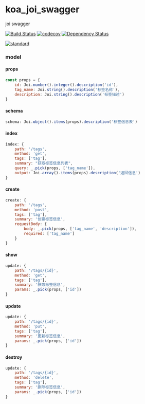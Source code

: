 # koa_joi_swagger
joi swagger

[![Build Status][travis-image]][travis-url]
[![codecov][codecov-image]][codecov-url]
[![Dependency Status][daviddm-image]][daviddm-url]

[![standard][standard-image]][standard-url]

### model

#### props
```javascript
const props = {
	id: Joi.number().integer().description('id'),
	tag_name: Joi.string().description('标签名称'),
	description: Joi.string().description('标签描述')
}
```

#### schema
```javascript
schema: Joi.object().items(props).description('标签信息表')
```

#### index
```javascript
index: {
	path: '/tags',
	method: 'get',
	tags: ['tag'],
	summary: "获取标签信息列表",
	query: _.pick(props, ['tag_name']),
	output: Joi.array().items(props).description('返回信息')
}
```
	
#### create
```javascript
create: {
	path: '/tags',
	method: 'post',
	tags: ['tag'],
	summary: '创建标签信息',
	requestBody: {
		body: _.pick(props, ['tag_name', 'description']),
		required: ['tag_name']
	}
}
```

#### show
```javascript
update: {
	path: '/tags/{id}',
	method: 'get',
	tags: ['tag'],
	summary: '获取标签信息',
	params: _.pick(props, ['id'])
}
```
	
#### update
```javascript
update: {
	path: '/tags/{id}',
	method: 'put',
	tags: ['tag'],
	summary: '更新标签信息',
	params: _.pick(props, ['id'])
}
```

#### destroy
```javascript
update: {
	path: '/tags/{id}',
	method: 'delete',
	tags: ['tag'],
	summary: '删除标签信息',
	params: _.pick(props, ['id'])
}
```

[travis-image]: https://travis-ci.org/Alfieri-Jun-teams/koa_joi_swagger.svg?branch=master
[travis-url]: https://travis-ci.org/Alfieri-Jun-teams/koa_joi_swagger
[codecov-image]: https://codecov.io/gh/Alfieri-Jun-teams/koa_joi_swagger/branch/master/graph/badge.svg
[codecov-url]: https://codecov.io/gh/Alfieri-Jun-teams/koa_joi_swagger
[daviddm-image]: https://david-dm.org/Alfieri-Jun-teams/koa_joi_swagger.svg?theme=shields.io
[daviddm-url]: https://david-dm.org/Alfieri-Jun-teams/koa_joi_swagger
[standard-image]: https://cdn.rawgit.com/standard/standard/master/badge.svg
[standard-url]: https://github.com/standard/standard